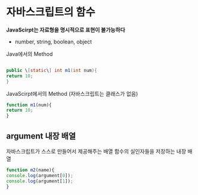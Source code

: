 # 자바스크립트의 함수
**JavaScirpt는 자료형을 명시적으로 표현이 불가능하다**
- number, string, boolean, object

Java에서의 Method
```java

public \[static\] int m1(int num){
return 10;
}
```

JavaScirpt에서의 Method (자바스크립트는 클래스가 없음)
```js
function m1(num){
return 10;
}
```


## argument 내장 배열
자바스크립트가 스스로 만들어서 제공해주는 배열 
함수의 실인자들을 저장하는 내장 배열 

```js 
function m2(name){
console.log(argument[0]);
console.log(argument[1]);
}
```


